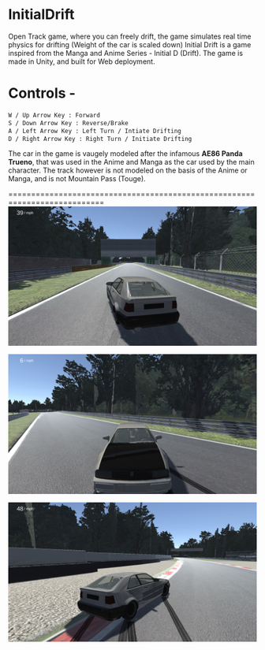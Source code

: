 # InitialDrift
Open Track game, where you can freely drift, the game simulates real time physics for drifting (Weight of the car is scaled down)
Initial Drift is a game inspired from the Manga and Anime Series - Initial D (Drift). The game is made in Unity, and built for Web deployment.

# Controls -
```
W / Up Arrow Key : Forward
S / Down Arrow Key : Reverse/Brake
A / Left Arrow Key : Left Turn / Intiate Drifting
D / Right Arrow Key : Right Turn / Initiate Drifting
```
The car in the game is vaugely modeled after the infamous **AE86 Panda Trueno**, that was used in the Anime and Manga as the car used by the main character.
The track however is not modeled on the basis of the Anime or Manga, and is not Mountain Pass (Touge).

===========================================================================
![IMAGE1](https://github.com/ArnavKucheriya/InitialDrift/blob/main/Images/Screenshot%20(62).png)

![IMAGE2](https://github.com/ArnavKucheriya/InitialDrift/blob/main/Images/Screenshot%20(63).png)

![IMAGE](https://github.com/ArnavKucheriya/InitialDrift/blob/main/Images/Screenshot%20(64).png)
